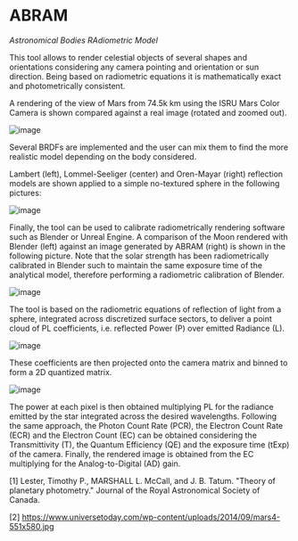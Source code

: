 # ABRAM
_Astronomical Bodies RAdiometric Model_

This tool allows to render celestial objects of several shapes and orientations considering any camera pointing and orientation or sun direction. Being based on radiometric equations it is mathematically exact and photometrically consistent.

A rendering of the view of Mars from 74.5k km using the ISRU Mars Color Camera is shown compared against a real image (rotated and zoomed out).

![image](https://github.com/andrepiz/abram/assets/75851004/48c234f2-d62c-4ead-8f16-754000403ad5)

Several BRDFs are implemented and the user can mix them to find the more realistic model depending on the body considered. 

Lambert (left), Lommel-Seeliger (center) and Oren-Mayar (right) reflection models are shown applied to a simple no-textured sphere in the following pictures: 

![image](https://github.com/andrepiz/abram/assets/75851004/05ca828f-6a2a-431c-b16e-98564dd6eefc)

Finally, the tool can be used to calibrate radiometrically rendering software such as Blender or Unreal Engine. A comparison of the Moon rendered with Blender (left) against an image generated by ABRAM (right) is shown in the following picture. Note that the solar strength has been radiometrically calibrated in Blender such to maintain the same exposure time of the analytical model, therefore performing a radiometric calibration of Blender.

![image](https://github.com/andrepiz/abram/assets/75851004/f3ecb086-d8ca-4f3c-bb7f-40af87392a35)

The tool is based on the radiometric equations of reflection of light from a sphere, integrated across discretized surface sectors, to deliver a point cloud of PL coefficients, i.e. reflected Power (P) over emitted Radiance (L). 

![image](https://github.com/andrepiz/abram/assets/75851004/9caef538-c6c8-4f55-bff6-2b5087c96804)

These coefficients are then projected onto the camera matrix and binned to form a 2D quantized matrix. 

![image](https://github.com/andrepiz/abram/assets/75851004/1bb7dbc9-2e76-4989-ac5b-32340c232bad)

The power at each pixel is then obtained multiplying PL for the radiance emitted by the star integrated across the desired wavelengths. Following the same approach, the Photon Count Rate (PCR), the Electron Count Rate (ECR) and the Electron Count (EC) can be obtained considering the Transmittivity (T), the Quantum Efficiency (QE) and the exposure time (tExp) of the camera. Finally, the rendered image is obtained from the EC multiplying for the Analog-to-Digital (AD) gain.

[1] Lester, Timothy P., MARSHALL L. McCall, and J. B. Tatum. "Theory of planetary photometry." Journal of the Royal Astronomical Society of Canada.

[2] https://www.universetoday.com/wp-content/uploads/2014/09/mars4-551x580.jpg
